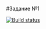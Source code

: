 #Задание №1

[![Build status](https://ci.appveyor.com/api/projects/status/wegewvapfkjbdw27?svg=true)](https://ci.appveyor.com/project/AleksandraIvanova90/pure-functions)